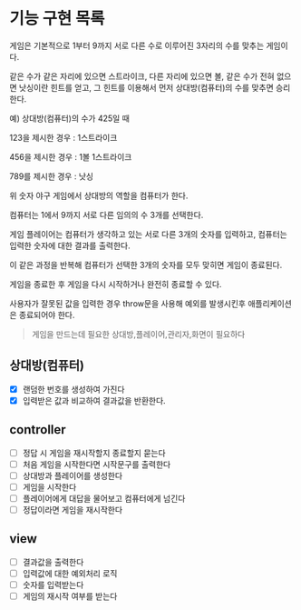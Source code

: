 # 기능 구현 목록

게임은
기본적으로 1부터 9까지 서로 다른 수로 이루어진 3자리의 수를 맞추는 게임이다.

같은 수가 같은 자리에 있으면 스트라이크, 다른 자리에 있으면 볼, 같은 수가 전혀 없으면 낫싱이란 힌트를 얻고, 그 힌트를 이용해서 먼저 상대방(컴퓨터)의 수를 맞추면 승리한다.

예) 상대방(컴퓨터)의 수가 425일 때

123을 제시한 경우 : 1스트라이크

456을 제시한 경우 : 1볼 1스트라이크

789를 제시한 경우 : 낫싱

위 숫자 야구 게임에서 상대방의 역할을 컴퓨터가 한다.

컴퓨터는 1에서 9까지 서로 다른 임의의 수 3개를 선택한다.

게임 플레이어는 컴퓨터가 생각하고 있는 서로 다른 3개의 숫자를 입력하고, 컴퓨터는 입력한 숫자에 대한 결과를 출력한다.

이 같은 과정을 반복해 컴퓨터가 선택한 3개의 숫자를 모두 맞히면 게임이 종료된다.

게임을 종료한 후 게임을 다시 시작하거나 완전히 종료할 수 있다.

사용자가 잘못된 값을 입력한 경우 throw문을 사용해 예외를 발생시킨후 애플리케이션은 종료되어야 한다.

> 게임을 만드는데 필요한 상대방,플레이어,관리자,화면이 필요하다

## 상대방(컴퓨터)

- [x] 랜덤한 번호를 생성하여 가진다
- [x] 입력받은 값과 비교하여 결과값을 반환한다.

## controller

- [ ] 정답 시 게임을 재시작할지 종료할지 묻는다
- [ ] 처음 게임을 시작한다면 시작문구를 출력한다
- [ ] 상대방과 플레이어를 생성한다
- [ ] 게임을 시작한다
- [ ] 플레이어에게 대답을 물어보고 컴퓨터에게 넘긴다
- [ ] 정답이라면 게임을 재시작한다

## view

- [ ] 결과값을 출력한다
- [ ] 입력값에 대한 예외처리 로직
- [ ] 숫자를 입력받는다
- [ ] 게임의 재시작 여부를 받는다
